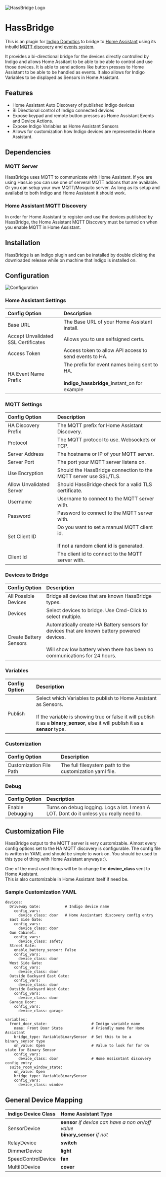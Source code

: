![HassBridge Logo](HassBridge.indigoPlugin/Contents/Resources/icon.png)
# HassBridge

This is an plugin for [Indigo Domotics](https://www.indigodomo.com/) to bridge 
to [Home Assistant](https://www.home-assistant.io/) using its 
inbuild [MQTT discovery](https://www.home-assistant.io/docs/mqtt/discovery/) 
and [events system](https://www.home-assistant.io/docs/configuration/events/).

It provides a bi-directional bridge for the devices directly controlled by 
Indigo and allows Home Assitant to be able to be able to control and use those 
devices.  It is able to send actions like button presses to Home Assistant to be 
able to be handled as events.  It also allows for Indigo Variables to be displayed 
as Sensors in Home Assistant.

## Features

* Home Assistant Auto Discovery of published Indigo devices
* Bi Directional control of Indigo connected devices
* Expose keypad and remote button presses as Home Assistant Events and Device Actions.
* Expose Indigo Variables as Home Assistant Sensors
* Allows for customization how Indigo devices are represented in Home Assistant. 


## Dependencies
### MQTT Server
HassBridge uses MQTT to communicate with Home Assistant.  If you are using Hass.io you can use one of serveral MQTT 
addons that are available.  Or you can setup your own MQTT/Mosquito server.  As long as its setup and availabel to both 
Indigo and Home Assistant it should work.
 
 
### Home Assistant MQTT Discovery
In order for Home Assistant to register and use the devices published by HassBridge, the Home Assistant MQTT Discovery 
must be turned on when you enable MQTT in Home Assistant. 

## Installation
HassBridge is an Indigo plugin and can be installed by double clicking the downloaded release while on machine that 
Indigo is installed on.   

## Configuration

![Configuration](images/config_screenshot.png)

### Home Assistant Settings
| Config Option | Description |  
|:----|:---|  
| Base URL | The Base URL of your Home Assistant install. |
| Accept Unvalidated SSL Certificates | Allows you to use selfsigned certs. |
| Access Token | Access token to allow API access to send events to HA. |
| HA Event Name Prefix | The prefix for event names being sent to HA.<br /><br/>**indigo_hassbridge**_instant_on for example |

### MQTT Settings
| Config Option | Description |  
|:----|:---|  
| HA Discovery Prefix | The MQTT prefix for Home Assistant Discovery. |
| Protocol | The MQTT protocol to use.  Websockets or TCP. |
| Server Address | The hostname or IP of your MQTT server. |
| Server Port | The port your MQTT server listens on. |
| Use Encryption | Should the HassBridge connection to the MQTT server use SSL/TLS. |
| Allow Unvalidated Server | Should HassBridge check for a valid TLS certificate. |
| Username | Username to connect to the MQTT server with. |
| Password | Password to connect to the MQTT server with. |
| Set Client ID | Do you want to set a manual MQTT client id.<br /><br/>If not a random client id is generated. |
| Client Id | The client id to connect to the MQTT server with.|

### Devices to Bridge
| Config Option | Description |  
|:----|:---|
| All Possible Devices | Bridge all devices that are known HassBridge types.|
| Devices | Select devices to bridge. Use Cmd-Click to select multiple. |
| Create Battery Sensors | Automatically create HA Battery sensors for devices that are known battery powered devices.<br/><br/>Will show low battery when there has been no communications for 24 hours.|

### Variables
| Config Option | Description |  
|:----|:---|
| Publish | Select which Variables to publish to Home Assistant as Sensors.<br/><br/>If the variable is showing true or false it will publish it as a **binary_sensor**, else it will publish it as a **sensor** type.|

### Customization
| Config Option | Description |  
|:----|:---|
| Customization File Path | The full filesystem path to the customization yaml file. |

### Debug
| Config Option | Description |  
|:----|:---|
| Enable Debugging | Turns on debug logging.  Logs a lot.  I mean A LOT.  Dont do it unless you really need to.|
 

## Customization File
HassBridge output to the MQTT server is very customizable.  Almost every config options 
set to the HA MQTT discovery is configurable.  The config file is written in YAML and should
be simple to work on.  You should be used to this type of thing with Home Assistant anyways :).

One of the most used things will be to change the **device_class** sent to Home Assistant.  
This is also customizable in Home Assistant itself if need be.

 
### Sample Customization YAML
```
devices:
  Driveway Gate:           # Indigo device name
    config_vars: 
      device_class: door   # Home Assisntant discovery config entry 
  East Side Gate:
    config_vars:
      device_class: door
  Gun Cabinet:
    config_vars:
      device_class: safety
  Street Gate:
    enable_battery_sensor: False
    config_vars:
      device_class: door
  West Side Gate:
    config_vars:
      device_class: door
  Outside Backyard East Gate:
    config_vars:
      device_class: door
  Outside Backyard West Gate:
    config_vars:
      device_class: door
  Garage Door:
    config_vars:
      device_class: garage

variables:                        
  front_door_state:                    # Indigo variable name
    name: Front Door State             # Friendly name for Home Assistant
    bridge_type: VariableBinarySensor  # Set this to be a binary_sensor type
    on_value: Open                     # Value to look for for On state for Binary Sensor     
    config_vars:
      device_class: door               # Home Assisntant discovery config entry 
  suite_room_window_state:
    on_value: Open
    bridge_type: VariableBinarySensor
    config_vars:
      device_class: window
 ```


## General Device Mapping
| Indigo Device Class | Home Assistant Type |  
|:--------------------|:----------------------|  
| SensorDevice | **sensor** *if device can have a non on/off value*<br />**binary_sensor** *if not* |  
| RelayDevice | **switch** |  
| DimmerDevice | **light** |  
| SpeedControlDevice | **fan** |
| MultiIODevice | **cover** |


